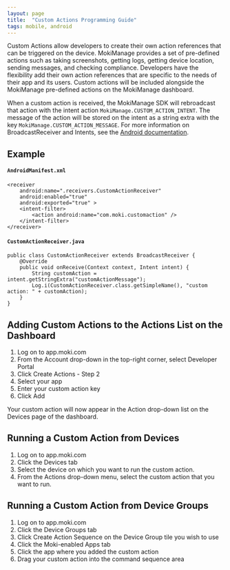 ```yaml
---
layout: page
title:  "Custom Actions Programming Guide"
tags: mobile, android
---
```


Custom Actions allow developers to create their own action references that can be triggered on  the device. MokiManage provides a set of pre-defined actions such as taking screenshots, getting  logs, getting device location, sending messages, and checking compliance. Developers have  the flexibility add their own action references that are specific to the needs of their app and its  users. Custom actions will be included alongside the MokiManage pre-defined actions on the  MokiManage dashboard.

When a custom action is received, the MokiManage SDK will rebroadcast that action with the intent action `MokiManage.CUSTOM_ACTION_INTENT`. The message of the action will be stored on the intent as a string extra with the  key `MokiManage.CUSTOM_ACTION_MESSAGE`. For more information on BroadcastReceiver and  Intents, see the [Android documentation](http://developer.android.com/reference/android/content/BroadcastReceiver.html).

## Example

#### `AndroidManifest.xml`

    <receiver
        android:name=".receivers.CustomActionReceiver"
        android:enabled="true"
        android:exported="true" >
        <intent-filter>
            <action android:name="com.moki.customaction" />
        </intent-filter>
    </receiver>

#### `CustomActionReceiver.java`

    public class CustomActionReceiver extends BroadcastReceiver {
        @Override
        public void onReceive(Context context, Intent intent) {
            String customAction = intent.getStringExtra("customActionMessage");
            Log.i(CustomActionReceiver.class.getSimpleName(), "custom action: " + customAction);
        }
    }

## Adding Custom Actions to the Actions List on the Dashboard

1. Log on to app.moki.com
1. From the Account drop-down in the top-right corner, select Developer Portal
1. Click Create Actions - Step 2
1. Select your app
1. Enter your custom action key
1. Click Add

Your custom action will now appear in the Action drop-down list on the Devices page of the dashboard.

## Running a Custom Action from Devices

1. Log on to app.moki.com
1. Click the Devices tab
1. Select the device on which you want to run the custom action.
1. From the Actions drop-down menu, select the custom action that you want to run.

## Running a Custom Action from Device Groups

1. Log on to app.moki.com
1. Click the Device Groups tab
1. Click Create Action Sequence on the Device Group tile you wish to use
1. Click the Moki-enabled Apps tab
1. Click the app where you added the custom action
1. Drag your custom action into the command sequence area
